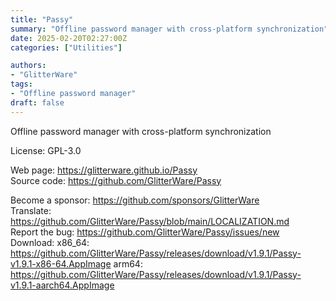 ```yaml
---
title: "Passy"
summary: "Offline password manager with cross-platform synchronization"
date: 2025-02-20T02:27:00Z
categories: ["Utilities"]

authors:
- "GlitterWare"
tags: 
- "Offline password manager"
draft: false
---
```


Offline password manager with cross-platform synchronization

License: GPL-3.0

Web page: <https://glitterware.github.io/Passy>  
Source code: <https://github.com/GlitterWare/Passy>

Become a sponsor: <https://github.com/sponsors/GlitterWare>  
Translate: <https://github.com/GlitterWare/Passy/blob/main/LOCALIZATION.md>  
Report the bug: <https://github.com/GlitterWare/Passy/issues/new>  
Download: x86_64: <https://github.com/GlitterWare/Passy/releases/download/v1.9.1/Passy-v1.9.1-x86-64.AppImage>
arm64: <https://github.com/GlitterWare/Passy/releases/download/v1.9.1/Passy-v1.9.1-aarch64.AppImage>